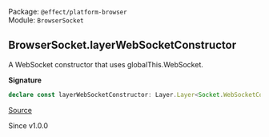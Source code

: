 Package: `@effect/platform-browser`<br />
Module: `BrowserSocket`<br />

## BrowserSocket.layerWebSocketConstructor

A WebSocket constructor that uses globalThis.WebSocket.

**Signature**

```ts
declare const layerWebSocketConstructor: Layer.Layer<Socket.WebSocketConstructor, never, never>
```

[Source](https://github.com/Effect-TS/effect/tree/main/packages/platform-browser/src/BrowserSocket.ts#L24)

Since v1.0.0